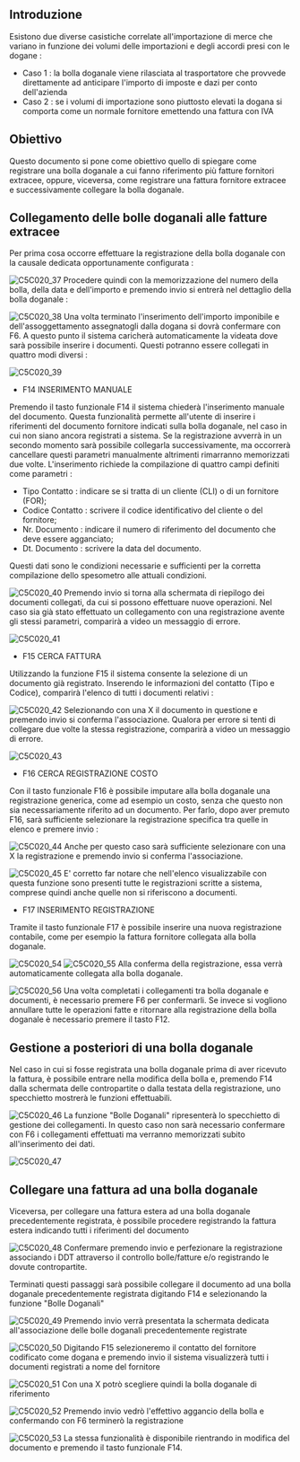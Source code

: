 ## Introduzione

Esistono due diverse casistiche correlate all'importazione di merce che variano in funzione dei volumi delle importazioni e degli accordi presi con le dogane : 

-  Caso 1 :  la bolla doganale viene rilasciata al trasportatore che provvede direttamente ad anticipare l'importo di imposte e dazi per conto dell'azienda
-  Caso 2 :  se i volumi di importazione sono piuttosto elevati la dogana si comporta come un normale fornitore emettendo una fattura con IVA


## Obiettivo

Questo documento si pone come obiettivo quello di spiegare come registrare una bolla doganale a cui fanno riferimento più fatture fornitori extracee, oppure, viceversa, come registrare una fattura fornitore extracee e successivamente collegare la bolla doganale.


## Collegamento delle bolle doganali alle fatture extracee

Per prima cosa occorre effettuare la registrazione della bolla doganale con la causale dedicata opportunamente configurata : 

![C5C020_37](http://localhost:3000/immagini/MBDOC_OPE-C5C020_02/C5C020_37.png)
Procedere quindi con la memorizzazione del numero della bolla, della data e dell'importo e premendo invio si entrerà nel dettaglio della bolla doganale : 

![C5C020_38](http://localhost:3000/immagini/MBDOC_OPE-C5C020_02/C5C020_38.png)
Una volta terminato l'inserimento dell'importo imponibile e dell'assoggettamento assegnatogli dalla dogana si dovrà confermare con F6. A questo punto il sistema caricherà automaticamente la videata dove sarà possibile inserire i documenti. Questi potranno essere collegati in quattro modi diversi : 

![C5C020_39](http://localhost:3000/immagini/MBDOC_OPE-C5C020_02/C5C020_39.png)
-  F14 INSERIMENTO MANUALE

Premendo il tasto funzionale F14 il sistema chiederà l'inserimento manuale del documento. Questa funzionalità permette all'utente di inserire i riferimenti del documento fornitore indicati sulla bolla doganale, nel caso in cui non siano ancora registrati a sistema. Se la registrazione avverrà in un secondo momento sarà possibile collegarla successivamente, ma occorrerà cancellare questi parametri manualmente altrimenti rimarranno memorizzati due volte.
L'inserimento richiede la compilazione di quattro campi definiti come parametri : 

-  Tipo Contatto :  indicare se si tratta di un cliente (CLI) o di un fornitore (FOR);
-  Codice Contatto :  scrivere il codice identificativo del cliente o del fornitore;
-  Nr. Documento :  indicare il numero di riferimento del documento che deve essere agganciato;
-  Dt. Documento :  scrivere la data del documento.

Questi dati sono le condizioni necessarie e sufficienti per la corretta compilazione dello spesometro alle attuali condizioni.

![C5C020_40](http://localhost:3000/immagini/MBDOC_OPE-C5C020_02/C5C020_40.png)
Premendo invio si torna alla schermata di riepilogo dei documenti collegati, da cui si possono effettuare nuove operazioni. Nel caso sia già stato effettuato un collegamento con una registrazione avente gli stessi parametri, comparirà a video un messaggio di errore.

![C5C020_41](http://localhost:3000/immagini/MBDOC_OPE-C5C020_02/C5C020_41.png)

-  F15 CERCA FATTURA

Utilizzando la funzione F15 il sistema consente la selezione di un documento già registrato. Inserendo le informazioni del contatto (Tipo e Codice), comparirà l'elenco di tutti i documenti relativi : 

![C5C020_42](http://localhost:3000/immagini/MBDOC_OPE-C5C020_02/C5C020_42.png)
Selezionando con una X il documento in questione e premendo invio si conferma l'associazione. Qualora per errore si tenti di collegare due volte la stessa registrazione, comparirà a video un messaggio di errore.

![C5C020_43](http://localhost:3000/immagini/MBDOC_OPE-C5C020_02/C5C020_43.png)

-  F16 CERCA REGISTRAZIONE COSTO

Con il tasto funzionale F16 è possibile imputare alla bolla doganale una registrazione generica, come ad esempio un costo, senza che questo non sia necessariamente riferito ad un documento. Per farlo, dopo aver premuto F16, sarà sufficiente selezionare la registrazione specifica tra quelle in elenco e premere invio : 

![C5C020_44](http://localhost:3000/immagini/MBDOC_OPE-C5C020_02/C5C020_44.png)
Anche per questo caso sarà sufficiente selezionare con una X la registrazione e premendo invio si conferma l'associazione.

![C5C020_45](http://localhost:3000/immagini/MBDOC_OPE-C5C020_02/C5C020_45.png)
E' corretto far notare che nell'elenco visualizzabile con questa funzione sono presenti tutte le registrazioni scritte a sistema, comprese quindi anche quelle non si riferiscono a documenti.


-  F17 INSERIMENTO REGISTRAZIONE

Tramite il tasto funzionale F17 è possibile inserire una nuova registrazione contabile, come per esempio la fattura fornitore collegata alla bolla doganale.

![C5C020_54](http://localhost:3000/immagini/MBDOC_OPE-C5C020_02/C5C020_54.png)
![C5C020_55](http://localhost:3000/immagini/MBDOC_OPE-C5C020_02/C5C020_55.png)
Alla conferma della registrazione, essa verrà automaticamente collegata alla bolla doganale.

![C5C020_56](http://localhost:3000/immagini/MBDOC_OPE-C5C020_02/C5C020_56.png)
Una volta completati i collegamenti tra bolla doganale e documenti, è necessario premere F6 per confermarli. Se invece si vogliono annullare tutte le operazioni fatte e ritornare alla registrazione della bolla doganale è necessario premere il tasto F12.

## Gestione a posteriori di una bolla doganale

Nel caso in cui si fosse registrata una bolla doganale prima di aver ricevuto la fattura, è possibile entrare nella modifica della bolla e, premendo F14 dalla schermata delle contropartite o dalla testata della registrazione, uno specchietto mostrerà le funzioni effettuabili.

![C5C020_46](http://localhost:3000/immagini/MBDOC_OPE-C5C020_02/C5C020_46.png)
La funzione "Bolle Doganali" ripresenterà lo specchietto di gestione dei collegamenti. In questo caso non sarà necessario confermare con F6 i collegamenti effettuati ma verranno memorizzati subito all'inserimento dei dati.

![C5C020_47](http://localhost:3000/immagini/MBDOC_OPE-C5C020_02/C5C020_47.png)

## Collegare una fattura ad una bolla doganale

Viceversa, per collegare una fattura estera ad una bolla doganale precedentemente registrata, è possibile procedere registrando la fattura estera indicando tutti i riferimenti del documento

![C5C020_48](http://localhost:3000/immagini/MBDOC_OPE-C5C020_02/C5C020_48.png)
Confermare premendo invio e perfezionare la registrazione associando i DDT attraverso il controllo bolle/fatture e/o registrando le dovute contropartite.

Terminati questi passaggi sarà possibile collegare il documento ad una bolla doganale precedentemente registrata digitando F14 e selezionando la funzione "Bolle Doganali"

![C5C020_49](http://localhost:3000/immagini/MBDOC_OPE-C5C020_02/C5C020_49.png)
Premendo invio verrà presentata la schermata dedicata all'associazione delle bolle doganali precedentemente registrate

![C5C020_50](http://localhost:3000/immagini/MBDOC_OPE-C5C020_02/C5C020_50.png)
Digitando F15 selezioneremo il contatto del fornitore codificato come dogana e premendo invio il sistema visualizzerà tutti i documenti registrati a nome del fornitore

![C5C020_51](http://localhost:3000/immagini/MBDOC_OPE-C5C020_02/C5C020_51.png)
Con una X potrò scegliere quindi la bolla doganale di riferimento

![C5C020_52](http://localhost:3000/immagini/MBDOC_OPE-C5C020_02/C5C020_52.png)
Premendo invio vedrò l'effettivo aggancio della bolla e confermando con F6 terminerò la registrazione

![C5C020_53](http://localhost:3000/immagini/MBDOC_OPE-C5C020_02/C5C020_53.png)
La stessa funzionalità è disponibile rientrando in modifica del documento e premendo il tasto funzionale F14.



